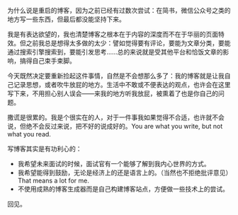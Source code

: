 为什么说是重启的博客，因为之前已经有过数次尝试：在简书，微信公众号之类的地方写一些东西，但最后都没能坚持下来。

我是有表达欲望的，我也清楚博客之根本在于内容的深度而不在于华丽的页面特效。但之前我总是想得太多做的太少：譬如觉得要有评论，要能为文章分类，要能通过搜索引擎搜索到，要能引发思考......总的来说就是受其他平台和恰饭文章的影响，搞得自己束手束脚。

今天既然决定要重新捡起这件事情，自然是不会想那么多了：我的博客就是让我自己记录思想，或者吹牛放屁的地方。生活中不敢或不便表达的观点，也许会在这里写下来，不用担心别人误会——来我的地方听我放屁，被熏着了也是你自己的问题。

撒谎是很累的。我是个很实在的人，对于一件事我如果觉得不合适，也许就不会说，但绝不会反过来说，把不好的说成好的。You are what you write, but not what you read.

写博客其实是有功利心的：
- 我希望未来面试的时候，面试官有一个能够了解到我内心世界的方式。
- 我希望能得到鼓励，无论是经济上的还是语言上的。（当然也不拒绝批评意见）That means a lot for me.
- 不使用成熟的博客生成器而是自己构建博客站点，方便做一些技术上的尝试。

回见。
